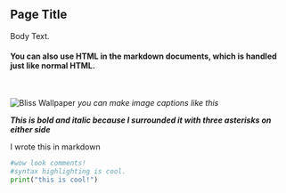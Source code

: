 ## Page Title
Body Text.
<h4>You can also use HTML in the markdown documents, which is handled just like normal HTML.</h2><br/>

![Bliss Wallpaper](https://i.ibb.co/T0FtMJ0/bliss-wallpaper-4k.jpg)
*you can make image captions like this*

***This is bold and italic because I surrounded it with three asterisks on either side***

I wrote this in markdown

```python
#wow look comments!
#syntax highlighting is cool.
print("this is cool!")
```